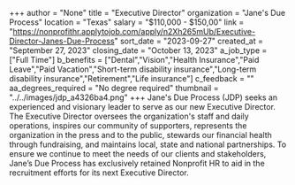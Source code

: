 +++
author = "None"
title = "Executive Director"
organization = "Jane's Due Process"
location = "Texas"
salary = "$110,000 - $150,00"
link = "https://nonprofithr.applytojob.com/apply/n2Xh265mUb/Executive-Director-Janes-Due-Process"
sort_date = "2023-09-27"
created_at = "September 27, 2023"
closing_date = "October 13, 2023"
a_job_type = ["Full Time"]
b_benefits = ["Dental","Vision","Health Insurance","Paid Leave","Paid Vacation","Short-term disability insurance","Long-term disability insurance","Retirement","Life insurance"]
c_feedback = ""
aa_degrees_required = "No degree required"
thumbnail = "../../images/jdp_a4326ba4.png"
+++
Jane's Due Process (JDP) seeks an experienced and visionary leader to serve as our new Executive Director. The Executive Director oversees the organization's staff and daily operations, inspires our community of supporters, represents the organization in the press and to the public, stewards our financial health through fundraising, and maintains local, state and national partnerships. To ensure we continue to meet the needs of our clients and stakeholders, Jane’s Due Process has exclusively retained Nonprofit HR to aid in the recruitment efforts for its next Executive Director.